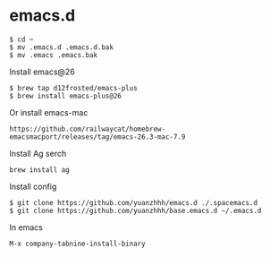 # emacs.d
```
$ cd ~
$ mv .emacs.d .emacs.d.bak
$ mv .emacs .emacs.bak
```
Install emacs@26
```
$ brew tap d12frosted/emacs-plus
$ brew install emacs-plus@26
```
Or install emacs-mac
```
https://github.com/railwaycat/homebrew-emacsmacport/releases/tag/emacs-26.3-mac-7.9
```
Install Ag serch
```
brew install ag
```
Install config
```
$ git clone https://github.com/yuanzhhh/emacs.d ./.spacemacs.d
$ git clone https://github.com/yuanzhhh/base.emacs.d ~/.emacs.d
```
In emacs
```
M-x company-tabnine-install-binary
```

